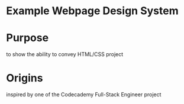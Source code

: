 # Example Webpage Design System

# Purpose

to show the ability to convey HTML/CSS project

# Origins

inspired by one of the Codecademy Full-Stack Engineer project